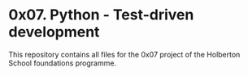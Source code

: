 # 0x07. Python - Test-driven development

This repository contains all files for the 0x07 project of the Holberton School foundations programme.

